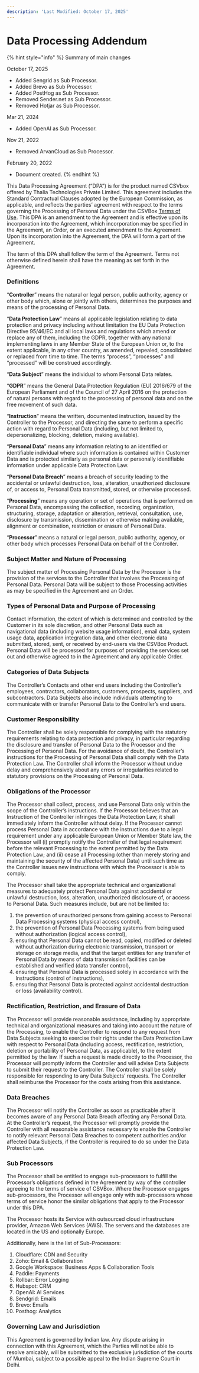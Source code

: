 ```yaml
---
description: 'Last Modified: October 17, 2025'
---
```


# Data Processing Addendum

{% hint style="info" %}
Summary of main changes

October 17, 2025

* Added Sengrid as Sub Processor.
* Added Brevo as Sub Processor.
* Added PostHog as Sub Processor.
* Removed Sender.net as Sub Processor.
* Removed Hotjar as Sub Processor.

Mar 21, 2024

* Added OpenAI as Sub Processor.

Nov 21, 2022

* Removed ArvanCloud as Sub Processor.

February 20, 2022

* Document created.
{% endhint %}

This Data Processing Agreement (“DPA”) is for the product named CSVbox offered by Thalia Technologies Private Limited. This agreement includes the Standard Contractual Clauses adopted by the European Commission, as applicable, and reflects the parties’ agreement with respect to the terms governing the Processing of Personal Data under the CSVBox [Terms of Use](https://help.csvbox.io/legal/terms). This DPA is an amendment to the Agreement and is effective upon its incorporation into the Agreement, which incorporation may be specified in the Agreement, an Order, or an executed amendment to the Agreement. Upon its incorporation into the Agreement, the DPA will form a part of the Agreement.

The term of this DPA shall follow the term of the Agreement. Terms not otherwise defined herein shall have the meaning as set forth in the Agreement.

### Definitions

“**Controller**” means the natural or legal person, public authority, agency or other body which, alone or jointly with others, determines the purposes and means of the processing of Personal Data.

“**Data Protection Law**” means all applicable legislation relating to data protection and privacy including without limitation the EU Data Protection Directive 95/46/EC and all local laws and regulations which amend or replace any of them, including the GDPR, together with any national implementing laws in any Member State of the European Union or, to the extent applicable, in any other country, as amended, repealed, consolidated or replaced from time to time. The terms “process”, “processes” and “processed” will be construed accordingly.

“**Data Subject**” means the individual to whom Personal Data relates.

“**GDPR**” means the General Data Protection Regulation (EU) 2016/679 of the European Parliament and of the Council of 27 April 2016 on the protection of natural persons with regard to the processing of personal data and on the free movement of such data.

“**Instruction**” means the written, documented instruction, issued by the Controller to the Processor, and directing the same to perform a specific action with regard to Personal Data (including, but not limited to, depersonalizing, blocking, deletion, making available).

“**Personal Data**” means any information relating to an identified or identifiable individual where such information is contained within Customer Data and is protected similarly as personal data or personally identifiable information under applicable Data Protection Law.

“**Personal Data Breach**” means a breach of security leading to the accidental or unlawful destruction, loss, alteration, unauthorized disclosure of, or access to, Personal Data transmitted, stored, or otherwise processed.

“**Processing**” means any operation or set of operations that is performed on Personal Data, encompassing the collection, recording, organization, structuring, storage, adaptation or alteration, retrieval, consultation, use, disclosure by transmission, dissemination or otherwise making available, alignment or combination, restriction or erasure of Personal Data.

“**Processor**” means a natural or legal person, public authority, agency, or other body which processes Personal Data on behalf of the Controller.

### Subject Matter and Nature of Processing

The subject matter of Processing Personal Data by the Processor is the provision of the services to the Controller that involves the Processing of Personal Data. Personal Data will be subject to those Processing activities as may be specified in the Agreement and an Order.&#x20;

### Types of Personal Data and Purpose of Processing

Contact information, the extent of which is determined and controlled by the Customer in its sole discretion, and other Personal Data such as navigational data (including website usage information), email data, system usage data, application integration data, and other electronic data submitted, stored, sent, or received by end-users via the CSVBox Product. Personal Data will be processed for purposes of providing the services set out and otherwise agreed to in the Agreement and any applicable Order.

### Categories of Data Subjects

The Controller’s Contacts and other end users including the Controller’s employees, contractors, collaborators, customers, prospects, suppliers, and subcontractors. Data Subjects also include individuals attempting to communicate with or transfer Personal Data to the Controller’s end users.&#x20;

### Customer Responsibility

The Controller shall be solely responsible for complying with the statutory requirements relating to data protection and privacy, in particular regarding the disclosure and transfer of Personal Data to the Processor and the Processing of Personal Data. For the avoidance of doubt, the Controller’s instructions for the Processing of Personal Data shall comply with the Data Protection Law. The Controller shall inform the Processor without undue delay and comprehensively about any errors or irregularities related to statutory provisions on the Processing of Personal Data.&#x20;

### Obligations of the Processor

The Processor shall collect, process, and use Personal Data only within the scope of the Controller’s instructions. If the Processor believes that an Instruction of the Controller infringes the Data Protection Law, it shall immediately inform the Controller without delay. If the Processor cannot process Personal Data in accordance with the instructions due to a legal requirement under any applicable European Union or Member State law, the Processor will (i) promptly notify the Controller of that legal requirement before the relevant Processing to the extent permitted by the Data Protection Law; and (ii) cease all Processing (other than merely storing and maintaining the security of the affected Personal Data) until such time as the Controller issues new instructions with which the Processor is able to comply.

The Processor shall take the appropriate technical and organizational measures to adequately protect Personal Data against accidental or unlawful destruction, loss, alteration, unauthorized disclosure of, or access to Personal Data. Such measures include, but are not be limited to:

1. the prevention of unauthorized persons from gaining access to Personal Data Processing systems (physical access control),
2. the prevention of Personal Data Processing systems from being used without authorization (logical access control),&#x20;
3. ensuring that Personal Data cannot be read, copied, modified or deleted without authorization during electronic transmission, transport or storage on storage media, and that the target entities for any transfer of Personal Data by means of data transmission facilities can be established and verified (data transfer control),
4. ensuring that Personal Data is processed solely in accordance with the Instructions (control of instructions),&#x20;
5. ensuring that Personal Data is protected against accidental destruction or loss (availability control).

### Rectification, Restriction, and Erasure of Data

The Processor will provide reasonable assistance, including by appropriate technical and organizational measures and taking into account the nature of the Processing, to enable the Controller to respond to any request from Data Subjects seeking to exercise their rights under the Data Protection Law with respect to Personal Data (including access, rectification, restriction, deletion or portability of Personal Data, as applicable), to the extent permitted by the law. If such a request is made directly to the Processor, the Processor will promptly inform the Controller and will advise Data Subjects to submit their request to the Controller. The Controller shall be solely responsible for responding to any Data Subjects’ requests. The Controller shall reimburse the Processor for the costs arising from this assistance.

### Data Breaches

The Processor will notify the Controller as soon as practicable after it becomes aware of any Personal Data Breach affecting any Personal Data. At the Controller’s request, the Processor will promptly provide the Controller with all reasonable assistance necessary to enable the Controller to notify relevant Personal Data Breaches to competent authorities and/or affected Data Subjects, if the Controller is required to do so under the Data Protection Law.

### Sub Processors

The Processor shall be entitled to engage sub-processors to fulfill the Processor’s obligations defined in the Agreement by way of the controller agreeing to the terms of service of CSVBox. Where the Processor engages sub-processors, the Processor will engage only with sub-processors whose terms of service honor the similar obligations that apply to the Processor under this DPA.

The Processor hosts its Service with outsourced cloud infrastructure provider, Amazon Web Services (AWS). The servers and the databases are located in the US and optionally Europe.

Additionally, here is the list of Sub-Processors:

1. Cloudflare: CDN and Security
2. Zoho: Email & Collaboration
3. Google Workspace: Business Apps & Collaboration Tools
4. Paddle: Payments
5. Rollbar: Error Logging
6. Hubspot: CRM
7. OpenAI: AI Services
8. Sendgrid: Emails
9. Brevo: Emails
10. Posthog: Analytics

### Governing Law and Jurisdiction

This Agreement is governed by Indian law. Any dispute arising in connection with this Agreement, which the Parties will not be able to resolve amicably, will be submitted to the exclusive jurisdiction of the courts of Mumbai, subject to a possible appeal to the Indian Supreme Court in Delhi.
